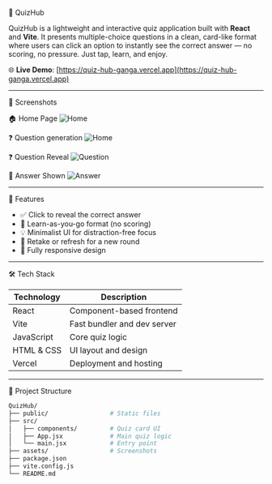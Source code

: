 🎯 QuizHub

QuizHub is a lightweight and interactive quiz application built with **React** and **Vite**. It presents multiple-choice questions in a clean, card-like format where users can click an option to instantly see the correct answer — no scoring, no pressure. Just tap, learn, and enjoy.

🌐 **Live Demo**: [https://quiz-hub-ganga.vercel.app](https://quiz-hub-ganga.vercel.app)

---
 📸 Screenshots

 🏠 Home Page
![Home](./assets/home.png)

❓ Question generation
![Home](./assets/generate.png)

 ❓ Question Reveal
![Question](./assets/question.png)

 🧾 Answer Shown
![Answer](./assets/answer.png)

---

 🚀 Features

- ✅ Click to reveal the correct answer
- 🧠 Learn-as-you-go format (no scoring)
- 💡 Minimalist UI for distraction-free focus
- 🔁 Retake or refresh for a new round
- 📱 Fully responsive design

---

🛠️ Tech Stack

| Technology  | Description                  |
|-------------|------------------------------|
| React       | Component-based frontend     |
| Vite        | Fast bundler and dev server  |
| JavaScript  | Core quiz logic              |
| HTML & CSS  | UI layout and design         |
| Vercel      | Deployment and hosting       |

---

📁 Project Structure

```bash
QuizHub/
├── public/                 # Static files
├── src/
│   ├── components/         # Quiz card UI
│   ├── App.jsx             # Main quiz logic
│   └── main.jsx            # Entry point
├── assets/                 # Screenshots
├── package.json
├── vite.config.js
└── README.md
